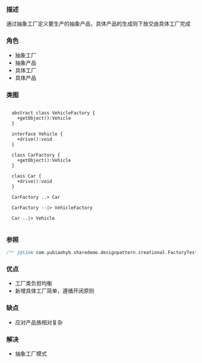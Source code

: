 ### 描述
通过抽象工厂定义要生产的抽象产品，具体产品的生成则下放交由具体工厂完成

### 角色
* 抽象工厂
* 抽象产品
* 具体工厂
* 具体产品

### 类图
```puml
  
  abstract class VehicleFactory {
    +getObject():Vehicle
  }
  
  interface Vehicle {
    +drive():void
  }
  
  class CarFactory {
    +getObject():Vehicle
  }
  
  class Car {
    +drive():void
  }
   
  CarFactory ..> Car
  
  CarFactory --|> VehicleFactory
   
  Car ..|> Vehicle
  
```

### 参照
```java
/** {@link com.yubiaohyb.sharedemo.designpattern.creational.FactoryTest#testFactoryPattern} */
```

### 优点
* 工厂类负担均衡
* 新增具体工厂简单，遵循开闭原则

### 缺点
* 应对产品族相对复杂

### 解决
* 抽象工厂模式